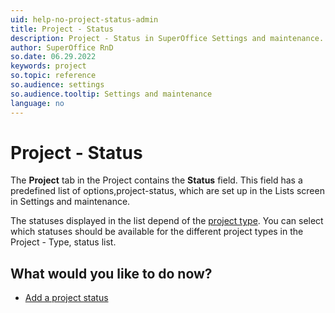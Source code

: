```yaml
---
uid: help-no-project-status-admin
title: Project - Status
description: Project - Status in SuperOffice Settings and maintenance.
author: SuperOffice RnD
so.date: 06.29.2022
keywords: project
so.topic: reference
so.audience: settings
so.audience.tooltip: Settings and maintenance
language: no
---
```


# Project - Status

The **Project** tab in the Project contains the **Status** field. This field has a predefined list of options,project-status, which are set up in the Lists screen in Settings and maintenance.

The statuses displayed in the list depend of the [project type][1]. You can select which statuses should be available for the different project types in the Project - Type, status list.

## What would you like to do now?

* [Add a project status][2]

<!-- Referenced links -->
[1]: project-type-admin.md
[2]: ../../../admin/lists/learn/project-status.md

<!-- Referenced images -->

